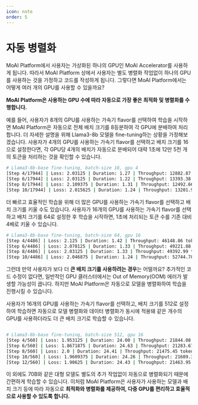```yaml
---
icon: note
order: 5
---
```


# 자동 병렬화

MoAI Platform에서 사용자는 가상화된 하나의 GPU인 MoAI Accelerator를 사용하게 됩니다. 따라서 MoAI Platform 상에서 사용자는 별도 병렬화 작업없이 하나의 GPU를 사용하는 것을 가정하고 코드를 작성하게 됩니다. 그렇다면 MoAI Platform에서는 어떻게 여러 개의 GPU를 사용할 수 있을까요?

**MoAI Platform은 사용하는 GPU 수에 따라 자동으로 가장 좋은 최적화 및 병렬화를 수행합니다.** 

예를 들어, 사용자가 8개의 GPU를 사용하는 가속기 flavor를 선택하여 학습을 시작하면 MoAI Platform은 자동으로 전체 배치 크기를 8등분하여 각 GPU에 분배하여 처리합니다. 더 자세한 설명을 위해 Llama3-8b 모델을 fine-tuning하는 상황을 가정해보겠습니다. 사용자가 4개의 GPU를 사용하는 가속기 flavor를 선택하고 배치 크기를 16으로 설정한다면, 각 GPU당 4개의 배치가 자동으로 분배되어 대략 1초에 12만 5천 개의 토큰을 처리하는 것을 확인할 수 있습니다.

```bash
# Llama3-8b-base fine-tuning, batch-size 16, gpu 4
[Step 4/17944] | Loss: 2.03125 | Duration: 1.27 | Throughput: 12882.87 tokens/sec
[Step 6/17944] | Loss: 2.03125 | Duration: 1.22 | Throughput: 13393.38 tokens/sec
[Step 8/17944] | Loss: 2.109375 | Duration: 1.31 | Throughput: 12492.66 tokens/sec
[Step 10/17944] | Loss: 2.015625 | Duration: 1.24 | Throughput: 13201.98 tokens/sec
```

더 빠르고 효율적인 학습을 위해 더 많은 GPU를 사용하는 가속기 flavor를 선택하고 배치 크기를 키울 수도 있습니다. 사용자가 16개의 GPU를 사용하는 가속기 flavor를 선택하고 배치 크기를 64로 설정한 후 학습을 시작하면, 1초에 처리되는 토큰 수를 기존 대비 4배로 키울 수 있습니다.

```bash
# Llama3-8b-base fine-tuning, batch-size 64, gpu 16
[Step 4/4486] | Loss: 2.125 | Duration: 1.42 | Throughput: 46148.86 tokens/sec
[Step 6/4486] | Loss: 2.078125 | Duration: 1.33 | Throughput: 49221.88 tokens/sec
[Step 8/4486] | Loss: 2.03125 | Duration: 1.33 | Throughput: 49392.99 tokens/sec
[Step 10/4486] | Loss: 2.046875 | Duration: 1.24 | Throughput: 52744.78 tokens/sec
```

그런데 만약 사용자가 보다 더 **큰 배치 크기를 사용하려는 경우**는 어떨까요? 추가적인 코드 수정이 없다면, 일반적인 GPU 클러스터에서는 Out of Memory(OOM) 에러가 발생할 가능성이 큽니다. 하지만 MoAI Platform은 자동으로 모델을 병렬화하여 학습을 진행시킬 수 있습니다.

사용자가 16개의 GPU를 사용하는 가속기 flavor를 선택하고, 배치 크기를 512로 설정하여 학습하면 자동으로 모델 병렬화와 데이터 병렬화가 동시에 적용돼 같은 개수의 GPU를 사용하더라도 더 큰 배치 크기로 학습할 수 있습니다.

```bash

# Llama3-8b-base fine-tuning, batch-size 512, gpu 16
[Step 4/560] | Loss: 1.953125 | Duration: 24.00 | Throughput: 21844.08 tokens/sec
[Step 6/560] | Loss: 1.8671875 | Duration: 24.63 | Throughput: 21283.67 tokens/sec
[Step 8/560] | Loss: 2.0 | Duration: 24.41 | Throughput: 21475.45 tokens/sec
[Step 10/560] | Loss: 1.9609375 | Duration: 24.26 | Throughput: 21609.36 tokens/sec
[Step 12/560] | Loss: 1.90625 | Duration: 24.43 | Throughput: 21463.95 tokens/sec
```

이 외에도 70B와 같은 대형 모델도 별도의 추가 작업없이 자동으로 병렬화되기 때문에 간편하게 학습할 수 있습니다. 이처럼 MoAI Platform은 사용자가 사용하는 모델과 배치 크기 등에 따라 자동으로 **최적화와 병렬화를 제공하여, 다중 GPU를 편리하고 효율적으로 사용할 수 있도록 합니다.**
